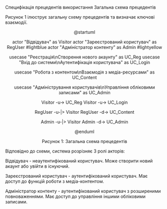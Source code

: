 
Специфікація прецедентів використання
Загальна схема прецедентів

Рисунок 1 ілюструє загальну схему прецедентів та визначає ключові взаємодії.

<div style="text-align: center; margin: auto;">


@startuml

actor "Відвідувач" as Visitor
actor "Зареєстрований користувач" as RegUser #lightblue
actor "Адміністратор контенту" as Admin #lightyellow

usecase "Реєстрація\nСтворення нового акаунту" as UC_Reg
usecase "Вхід до системи\nАутентифікація користувача" as UC_Login

usecase "Робота з контентом\nВзаємодія з медіа-ресурсами" as UC_Content

usecase "Адміністрування користувачів\nУправління обліковими записами" as UC_Admin

Visitor -u-> UC_Reg
Visitor -u-> UC_Login

RegUser -u-|> Visitor
RegUser -d-> UC_Content

Admin -u-|> Visitor
Admin -d-> UC_Admin

@enduml

Рисунок 1: Загальна схема прецедентів

</div>


Відповідно до схеми, система розрізняє 3 ролі акторів:

Відвідувач - неаутентифікований користувач. Може створити новий акаунт або увійти в існуючий.

Зареєстрований користувач - аутентифікований користувач. Має доступ до функцій роботи з медіа-контентом.

Адміністратор контенту - аутентифікований користувач з розширеними повноваженнями. Має доступ до управління іншими обліковими записами.